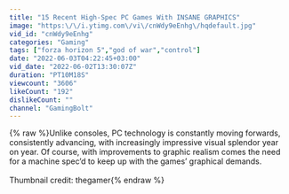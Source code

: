 ```yaml
---
title: "15 Recent High-Spec PC Games With INSANE GRAPHICS"
image: "https:\/\/i.ytimg.com\/vi\/cnWdy9eEnhg\/hqdefault.jpg"
vid_id: "cnWdy9eEnhg"
categories: "Gaming"
tags: ["forza horizon 5","god of war","control"]
date: "2022-06-03T04:22:45+03:00"
vid_date: "2022-06-02T13:30:07Z"
duration: "PT10M18S"
viewcount: "3606"
likeCount: "192"
dislikeCount: ""
channel: "GamingBolt"
---
```

{% raw %}Unlike consoles, PC technology is constantly moving forwards, consistently advancing, with increasingly impressive visual splendor year on year. Of course, with improvements to graphic realism comes the need for a machine spec’d to keep up with the games’ graphical demands. <br /><br />Thumbnail credit: thegamer{% endraw %}
